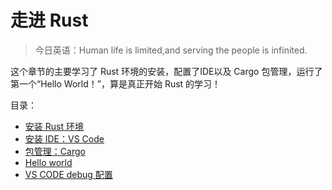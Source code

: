 # 走进 Rust

> 今日英语：Human life is limited,and serving the people is infinited.

这个章节的主要学习了 Rust 环境的安装，配置了IDE以及 Cargo 包管理，运行了第一个“Hello World！”，算是真正开始 Rust 的学习！

目录：

- [安装 Rust 环境](./install.html)
- [安装 IDE：VS Code](./ide.html)
- [包管理：Cargo](./cargo.html)
- [Hello world](./hello-word.html)
- [VS CODE debug 配置](.//vscode-debug.html)
